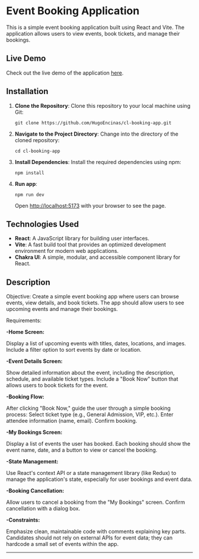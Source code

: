 # Event Booking Application

This is a simple event booking application built using React and Vite. The application allows users to view events, book tickets, and manage their bookings.

## Live Demo

Check out the live demo of the application [here](https://event-booking-me8t4qp86-hugo-encinas-projects.vercel.app/).

## Installation

1. **Clone the Repository**: Clone this repository to your local machine using Git:

   ```
   git clone https://github.com/HugoEncinas/cl-booking-app.git
   ```

2. **Navigate to the Project Directory**: Change into the directory of the cloned repository:

   ```
   cd cl-booking-app
   ```

3. **Install Dependencies**: Install the required dependencies using npm:

   ```
   npm install
   ```

4. **Run app**:
   ```
   npm run dev
   ```
   Open [http://localhost:5173](http://localhost:5173) with your browser to see the page.

## Technologies Used

- **React**: A JavaScript library for building user interfaces.
- **Vite**: A fast build tool that provides an optimized development environment for modern web applications.
- **Chakra UI**: A simple, modular, and accessible component library for React.

## Description

Objective: Create a simple event booking app where users can browse events, view details, and book tickets. The app should allow users to see upcoming events and manage their bookings.

Requirements:

**-Home Screen:**

Display a list of upcoming events with titles, dates, locations, and images.
Include a filter option to sort events by date or location.

**-Event Details Screen:**

Show detailed information about the event, including the description, schedule, and available ticket types.
Include a "Book Now" button that allows users to book tickets for the event.

**-Booking Flow:**

After clicking "Book Now," guide the user through a simple booking process:
Select ticket type (e.g., General Admission, VIP, etc.).
Enter attendee information (name, email).
Confirm booking.

**-My Bookings Screen:**

Display a list of events the user has booked.
Each booking should show the event name, date, and a button to view or cancel the booking.

**-State Management:**

Use React's context API or a state management library (like Redux) to manage the application's state, especially for user bookings and event data.

**-Booking Cancellation:**

Allow users to cancel a booking from the "My Bookings" screen.
Confirm cancellation with a dialog box.

**-Constraints:**

Emphasize clean, maintainable code with comments explaining key parts.
Candidates should not rely on external APIs for event data; they can hardcode a small set of events within the app.

---
